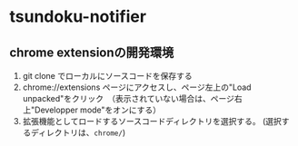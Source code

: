 # tsundoku-notifier

## chrome extensionの開発環境

1. git clone でローカルにソースコードを保存する
1. chrome://extensions ページにアクセスし、ページ左上の"Load unpacked"をクリック　（表示されていない場合は、ページ右上"Developper mode"をオンにする）
3. 拡張機能としてロードするソースコードディレクトリを選択する。 (選択するディレクトリは、`chrome/`)
